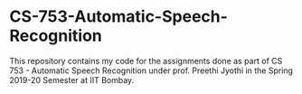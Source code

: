 # CS-753-Automatic-Speech-Recognition
This repository contains my code for the assignments done as part of CS 753 - Automatic Speech Recognition under prof. Preethi Jyothi in the Spring 2019-20 Semester at IIT Bombay.
